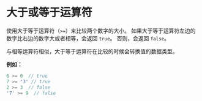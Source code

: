 # 大于或等于运算符

使用大于等于运算符（`>=`）来比较两个数字的大小。 如果大于等于运算符左边的数字比右边的数字大或者相等，会返回 `true`。
否则，会返回 `false`。

与相等运算符相似，大于等于运算符在比较的时候会转换值的数据类型。

**例如：**

```javascript
6 >= 6  // true
7 >= '3' // true
2 >= 3  // false
'7' >= 9  // false
```
